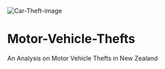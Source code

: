 ![Car-Theft-image](https://github.com/don-makav3li666/Motor-Vehicle-Thefts/assets/138126301/50e06392-6a42-4ea6-9985-ecc990b809e7)


# Motor-Vehicle-Thefts
An Analysis on Motor Vehicle Thefts in New Zealand
